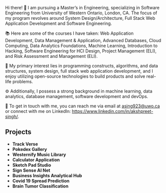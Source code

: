 Hi there! 👋 I am pursuing a Master’s in Engineering, specializing in Software Engineering from University of Western Ontario, London, CA. The focus of my program revolves around System Design/Architecture, Full Stack Web Application Development and Software Engineering. 

📚 Here are some of the courses I have taken: Web Application Development, Data Management & Application, Advanced Databases, Cloud Computing, Data Analytics Foundations, Machine Learning, Introduction to Hacking, Software Engineering for HCI Design, Project Management (ELI), and Risk Assessment and Management (ELI). 

🔬 My primary interest lies in programming constructs, algorithms, and data structures, system design, full stack web application development, and I enjoy utilizing open-source technologies to build products and solve real-life problems. 

⚙️ Additionally, I possess a strong background in machine learning, data analytics, database management, software development and devOps. 

📧 To get in touch with me, you can reach me via email at asing923@uwo.ca or connect with me on LinkedIn: https://www.linkedin.com/in/akshpreet-singh/.  

## Projects

- **Track Verse**
- **Pokedex Gallery**
- **Westernify Music Library**
- **Calculator Application**
- **Sketch Pad Studio**
- **Sign Sense AI Net**
- **Business Insights Analytical Hub**
- **Covid 19 Spread Prediction**
- **Brain Tumor Classification**

<!-- ## Certifications -->




<!--🌱 During my free time, I engage in problem-solving activities on online forums such as Hacker Rank and LeetCode. -->

<!--
**asing923/asing923** is a ✨ _special_ ✨ repository because its `README.md` (this file) appears on your GitHub profile.

Here are some ideas to get you started:

- 🔭 I’m currently working on ...
- 🌱 I’m currently learning ...
- 👯 I’m looking to collaborate on ...
- 🤔 I’m looking for help with ...
- 💬 Ask me about ...
- 📫 How to reach me: ...
- 😄 Pronouns: ...
- ⚡ Fun fact: ...
-->
